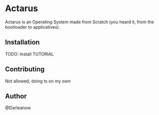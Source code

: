 # Actarus

Actarus is an Operating System made from Scratch (you heard it, from the bootloader to applicatives).

## Installation

TODO: Install TUTORIAL

## Contributing

Not allowed, doing ts on my own

## Author

@Darleanow

